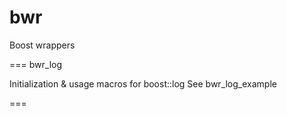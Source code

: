 # bwr
Boost wrappers

=== bwr_log

Initialization & usage macros for boost::log
See bwr_log_example

===
